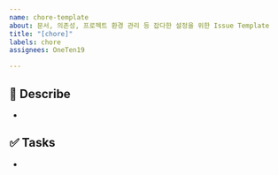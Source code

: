 ```yaml
---
name: chore-template
about: 문서, 의존성, 프로젝트 환경 관리 등 잡다한 설정을 위한 Issue Template
title: "[chore]"
labels: chore
assignees: OneTen19

---
```


## 📄 Describe

- 

## ✅ Tasks

- 
